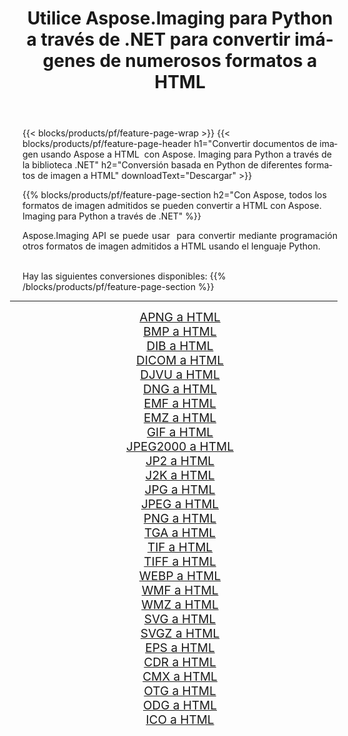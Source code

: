 ﻿---
title: Utilice Aspose.Imaging para Python a través de .NET para convertir imágenes de numerosos formatos a HTML 
weight: 3920
url: /es/python-net/conversion/to/html 
lang: es
langdirlevel: 2
locales: zh-hans,ja,it,ru,de,es,fr,nl,id,lt,pl,pt,vi,tr,ko,zh-hant,ar,hi,th,sv,cs,uk,he
description: Puede usar Aspose.Imaging para Python a través de la biblioteca .NET para convertir una variedad de formatos a HTML
---

{{< blocks/products/pf/feature-page-wrap >}}
{{< blocks/products/pf/feature-page-header h1="Convertir documentos de imagen usando Aspose a HTML  con Aspose. Imaging para Python a través de la biblioteca .NET" h2="Conversión basada en Python de diferentes formatos de imagen a HTML" downloadText="Descargar" >}}


{{% blocks/products/pf/feature-page-section  h2="Con Aspose, todos los formatos de imagen admitidos se pueden convertir a HTML con Aspose. Imaging para Python a través de .NET" %}}
<p align=justify>Aspose.Imaging API se puede usar  para convertir mediante programación otros formatos de imagen admitidos a HTML usando el lenguaje Python.</p>
<br/>
Hay las siguientes conversiones disponibles:
{{% /blocks/products/pf/feature-page-section %}}
<div class="container-fluid productfamilypage bg-gray">
    <div class="convertypes bg-gray agp-content section">
        <div class="container">
		<hr style="margin-left:-20px;"/>
		<div class="row other-converters" style="gap: 10px;font-size: 19px;text-align:center;">
		    <div class='col-md-2 other-converter remove-lp remove-rp'><a href="/imaging/es/python-net/conversion/apng-to-html" style="padding:15px;">APNG a HTML</a></div>
<div class='col-md-2 other-converter remove-lp remove-rp'><a href="/imaging/es/python-net/conversion/bmp-to-html" style="padding:15px;">BMP a HTML</a></div>
<div class='col-md-2 other-converter remove-lp remove-rp'><a href="/imaging/es/python-net/conversion/dib-to-html" style="padding:15px;">DIB a HTML</a></div>
<div class='col-md-2 other-converter remove-lp remove-rp'><a href="/imaging/es/python-net/conversion/dicom-to-html" style="padding:15px;">DICOM a HTML</a></div>
<div class='col-md-2 other-converter remove-lp remove-rp'><a href="/imaging/es/python-net/conversion/djvu-to-html" style="padding:15px;">DJVU a HTML</a></div>
<div class='col-md-2 other-converter remove-lp remove-rp'><a href="/imaging/es/python-net/conversion/dng-to-html" style="padding:15px;">DNG a HTML</a></div>
<div class='col-md-2 other-converter remove-lp remove-rp'><a href="/imaging/es/python-net/conversion/emf-to-html" style="padding:15px;">EMF a HTML</a></div>
<div class='col-md-2 other-converter remove-lp remove-rp'><a href="/imaging/es/python-net/conversion/emz-to-html" style="padding:15px;">EMZ a HTML</a></div>
<div class='col-md-2 other-converter remove-lp remove-rp'><a href="/imaging/es/python-net/conversion/gif-to-html" style="padding:15px;">GIF a HTML</a></div>
<div class='col-md-2 other-converter remove-lp remove-rp'><a href="/imaging/es/python-net/conversion/jpeg2000-to-html" style="padding:15px;">JPEG2000 a HTML</a></div>
<div class='col-md-2 other-converter remove-lp remove-rp'><a href="/imaging/es/python-net/conversion/jp2-to-html" style="padding:15px;">JP2 a HTML</a></div>
<div class='col-md-2 other-converter remove-lp remove-rp'><a href="/imaging/es/python-net/conversion/j2k-to-html" style="padding:15px;">J2K a HTML</a></div>
<div class='col-md-2 other-converter remove-lp remove-rp'><a href="/imaging/es/python-net/conversion/jpg-to-html" style="padding:15px;">JPG a HTML</a></div>
<div class='col-md-2 other-converter remove-lp remove-rp'><a href="/imaging/es/python-net/conversion/jpeg-to-html" style="padding:15px;">JPEG a HTML</a></div>
<div class='col-md-2 other-converter remove-lp remove-rp'><a href="/imaging/es/python-net/conversion/png-to-html" style="padding:15px;">PNG a HTML</a></div>
<div class='col-md-2 other-converter remove-lp remove-rp'><a href="/imaging/es/python-net/conversion/tga-to-html" style="padding:15px;">TGA a HTML</a></div>
<div class='col-md-2 other-converter remove-lp remove-rp'><a href="/imaging/es/python-net/conversion/tif-to-html" style="padding:15px;">TIF a HTML</a></div>
<div class='col-md-2 other-converter remove-lp remove-rp'><a href="/imaging/es/python-net/conversion/tiff-to-html" style="padding:15px;">TIFF a HTML</a></div>
<div class='col-md-2 other-converter remove-lp remove-rp'><a href="/imaging/es/python-net/conversion/webp-to-html" style="padding:15px;">WEBP a HTML</a></div>
<div class='col-md-2 other-converter remove-lp remove-rp'><a href="/imaging/es/python-net/conversion/wmf-to-html" style="padding:15px;">WMF a HTML</a></div>
<div class='col-md-2 other-converter remove-lp remove-rp'><a href="/imaging/es/python-net/conversion/wmz-to-html" style="padding:15px;">WMZ a HTML</a></div>
<div class='col-md-2 other-converter remove-lp remove-rp'><a href="/imaging/es/python-net/conversion/svg-to-html" style="padding:15px;">SVG a HTML</a></div>
<div class='col-md-2 other-converter remove-lp remove-rp'><a href="/imaging/es/python-net/conversion/svgz-to-html" style="padding:15px;">SVGZ a HTML</a></div>
<div class='col-md-2 other-converter remove-lp remove-rp'><a href="/imaging/es/python-net/conversion/eps-to-html" style="padding:15px;">EPS a HTML</a></div>
<div class='col-md-2 other-converter remove-lp remove-rp'><a href="/imaging/es/python-net/conversion/cdr-to-html" style="padding:15px;">CDR a HTML</a></div>
<div class='col-md-2 other-converter remove-lp remove-rp'><a href="/imaging/es/python-net/conversion/cmx-to-html" style="padding:15px;">CMX a HTML</a></div>
<div class='col-md-2 other-converter remove-lp remove-rp'><a href="/imaging/es/python-net/conversion/otg-to-html" style="padding:15px;">OTG a HTML</a></div>
<div class='col-md-2 other-converter remove-lp remove-rp'><a href="/imaging/es/python-net/conversion/odg-to-html" style="padding:15px;">ODG a HTML</a></div>
<div class='col-md-2 other-converter remove-lp remove-rp'><a href="/imaging/es/python-net/conversion/ico-to-html" style="padding:15px;">ICO a HTML</a></div>
                </div>
        </div>
    </div>
</div>
<br/>

